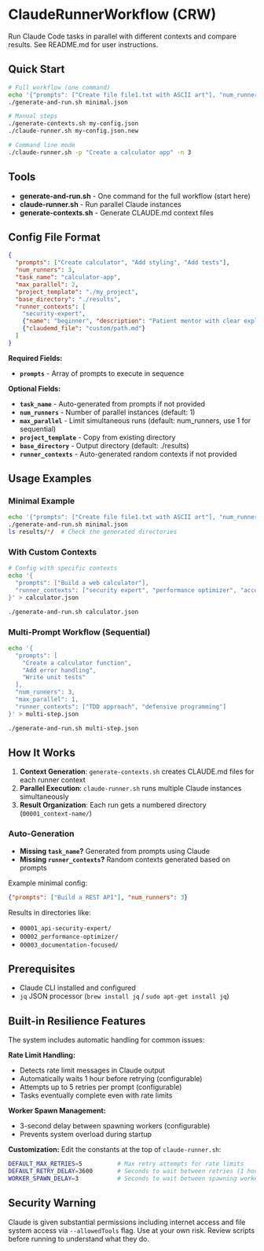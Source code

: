 # ClaudeRunnerWorkflow (CRW)

Run Claude Code tasks in parallel with different contexts and compare results. See README.md for user instructions. 

## Quick Start

```bash
# Full workflow (one command)
echo '{"prompts": ["Create file file1.txt with ASCII art"], "num_runners": 3}' > minimal.json
./generate-and-run.sh minimal.json

# Manual steps
./generate-contexts.sh my-config.json
./claude-runner.sh my-config.json.new

# Command line mode
./claude-runner.sh -p "Create a calculator app" -n 3
```

## Tools

- **generate-and-run.sh** - One command for the full workflow (start here)
- **claude-runner.sh** - Run parallel Claude instances
- **generate-contexts.sh** - Generate CLAUDE.md context files

## Config File Format

```json
{
  "prompts": ["Create calculator", "Add styling", "Add tests"],
  "num_runners": 3,
  "task_name": "calculator-app",
  "max_parallel": 2,
  "project_template": "./my_project",
  "base_directory": "./results", 
  "runner_contexts": [
    "security-expert",
    {"name": "beginner", "description": "Patient mentor with clear explanations"},
    {"claudemd_file": "custom/path.md"}
  ]
}
```

**Required Fields:**
- **`prompts`** - Array of prompts to execute in sequence

**Optional Fields:**
- **`task_name`** - Auto-generated from prompts if not provided
- **`num_runners`** - Number of parallel instances (default: 1)
- **`max_parallel`** - Limit simultaneous runs (default: num_runners, use 1 for sequential)
- **`project_template`** - Copy from existing directory
- **`base_directory`** - Output directory (default: ./results)
- **`runner_contexts`** - Auto-generated random contexts if not provided

## Usage Examples

### Minimal Example
```bash
echo '{"prompts": ["Create file file1.txt with ASCII art"], "num_runners": 3}' > minimal.json
./generate-and-run.sh minimal.json
ls results/*/  # Check the generated directories
```

### With Custom Contexts
```bash
# Config with specific contexts
echo '{
  "prompts": ["Build a web calculator"],
  "runner_contexts": ["security expert", "performance optimizer", "accessibility focused"]
}' > calculator.json

./generate-and-run.sh calculator.json
```

### Multi-Prompt Workflow (Sequential)
```bash
echo '{
  "prompts": [
    "Create a calculator function",
    "Add error handling", 
    "Write unit tests"
  ],
  "num_runners": 3,
  "max_parallel": 1,
  "runner_contexts": ["TDD approach", "defensive programming"]
}' > multi-step.json

./generate-and-run.sh multi-step.json
```

## How It Works

1. **Context Generation**: `generate-contexts.sh` creates CLAUDE.md files for each runner context
2. **Parallel Execution**: `claude-runner.sh` runs multiple Claude instances simultaneously  
3. **Result Organization**: Each run gets a numbered directory (`00001_context-name/`)

### Auto-Generation
- **Missing `task_name`?** Generated from prompts using Claude
- **Missing `runner_contexts`?** Random contexts generated based on prompts

Example minimal config:
```json
{"prompts": ["Build a REST API"], "num_runners": 3}
```

Results in directories like:
- `00001_api-security-expert/`
- `00002_performance-optimizer/` 
- `00003_documentation-focused/`

## Prerequisites

- Claude CLI installed and configured
- `jq` JSON processor (`brew install jq` / `sudo apt-get install jq`)

## Built-in Resilience Features

The system includes automatic handling for common issues:

**Rate Limit Handling:**
- Detects rate limit messages in Claude output
- Automatically waits 1 hour before retrying (configurable)
- Attempts up to 5 retries per prompt (configurable)
- Tasks eventually complete even with rate limits

**Worker Spawn Management:**
- 3-second delay between spawning workers (configurable)
- Prevents system overload during startup

**Customization:**
Edit the constants at the top of `claude-runner.sh`:
```bash
DEFAULT_MAX_RETRIES=5          # Max retry attempts for rate limits
DEFAULT_RETRY_DELAY=3600       # Seconds to wait between retries (1 hour)
WORKER_SPAWN_DELAY=3           # Seconds to wait between spawning workers
```

## Security Warning

Claude is given substantial permissions including internet access and file system access via `--allowedTools` flag. Use at your own risk. Review scripts before running to understand what they do.
